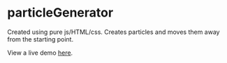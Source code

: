 # particleGenerator
Created using pure js/HTML/css. Creates particles and moves them away from the starting point.

View a live demo [here](https://trevorc.ca/particles).

